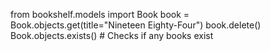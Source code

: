 from bookshelf.models import Book
book = Book.objects.get(title="Nineteen Eighty-Four")
book.delete()
Book.objects.exists()  # Checks if any books exist